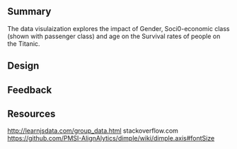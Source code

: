 ## Summary

The data visulaization explores the impact of Gender, Soci0-economic class (shown with passenger class) and age on the Survival rates of people on the Titanic.

## Design



## Feedback



## Resources

http://learnjsdata.com/group_data.html
stackoverflow.com
https://github.com/PMSI-AlignAlytics/dimple/wiki/dimple.axis#fontSize
